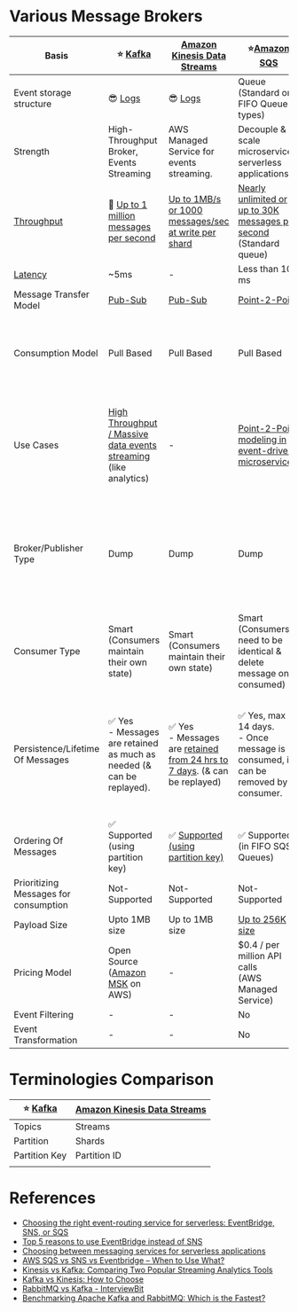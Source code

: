 
# Various Message Brokers

| Basis                                                                | :star: [Kafka](Kafka/Readme.md)                                                                                                                               | [Amazon Kinesis Data Streams](../../2_AWSComponents/10_BigDataComponents/StreamProcessing/AmazonKinesis/Readme.md)                                                 | :star:[Amazon SQS](../../2_AWSComponents/5_MessageBrokerServices/AmazonSQS.md)                                                                                             | [Amazon SNS](../../2_AWSComponents/5_MessageBrokerServices/AmazonSNS.md)                                                                                 | [Amazon EventBridge](../../2_AWSComponents/5_MessageBrokerServices/AmazonEventBridge.md)                                 | [RabbitMQ](RabbitMQ.md)                                                                                                            |
|----------------------------------------------------------------------|---------------------------------------------------------------------------------------------------------------------------------------------------------------|--------------------------------------------------------------------------------------------------------------------------------------------------------------------|----------------------------------------------------------------------------------------------------------------------------------------------------------------------------|----------------------------------------------------------------------------------------------------------------------------------------------------------|--------------------------------------------------------------------------------------------------------------------------|------------------------------------------------------------------------------------------------------------------------------------|
| Event storage structure                                              | :sunglasses: [Logs](../0_SystemGlossaries/Database/AppendOnlyDataStructure.md)                                                                                | :sunglasses: [Logs](../0_SystemGlossaries/Database/AppendOnlyDataStructure.md)                                                                                     | Queue <br/>(Standard or FIFO Queue types)                                                                                                                                  | Topic                                                                                                                                                    | Event Bus                                                                                                                | Queue                                                                                                                              |
| Strength                                                             | High-Throughput Broker, Events Streaming                                                                                                                      | AWS Managed Service for events streaming.                                                                                                                          | Decouple & scale microservices, serverless applications                                                                                                                    | Push-Notification-Based-Broker                                                                                                                           | Rule-Based-Targeting-Broker                                                                                              | Low-Latency MQ                                                                                                                     |
| [Throughput](../0_SystemGlossaries/Scalability/LatencyThroughput.md) | :rocket: [Up to 1 million messages per second](https://engineering.linkedin.com/kafka/benchmarking-apache-kafka-2-million-writes-second-three-cheap-machines) | [Up to 1MB/s or 1000 messages/sec at write per shard](https://docs.aws.amazon.com/streams/latest/dev/key-concepts.html)                                            | [Nearly unlimited or up to 30K messages per second](https://docs.aws.amazon.com/AWSSimpleQueueService/latest/SQSDeveloperGuide/quotas-messages.html) <br/>(Standard queue) | [Up to 30K messages per second](https://docs.aws.amazon.com/general/latest/gr/sns.html) <br/>(Standard topic)                                            | [Up to 10K messages per second](https://docs.aws.amazon.com/eventbridge/latest/userguide/eb-quota.html)                  | [Up to 10K messages per second](https://blog.rabbitmq.com/posts/2012/04/rabbitmq-performance-measurements-part-2)                  |
| [Latency](../0_SystemGlossaries/Scalability/LatencyThroughput.md)    | ~5ms                                                                                                                                                          | -                                                                                                                                                                  | Less than 100 ms                                                                                                                                                           | b/w 100 ms to 200 ms                                                                                                                                     | Greater than 200ms                                                                                                       | ~1ms                                                                                                                               |
| Message Transfer Model                                               | [Pub-Sub](../0_SystemGlossaries/MessageBrokers/MethodsOfMessageTransfer.md#publisher-subscriber-model-pubsub)                                                 | [Pub-Sub](../0_SystemGlossaries/MessageBrokers/MethodsOfMessageTransfer.md#publisher-subscriber-model-pubsub)                                                      | [Point-2-Point](../0_SystemGlossaries/MessageBrokers/MethodsOfMessageTransfer.md#point-to-point-model-message-queuing)                                                     | [Pub-Sub](../0_SystemGlossaries/MessageBrokers/MethodsOfMessageTransfer.md#publisher-subscriber-model-pubsub)                                            | [Pub-Sub](../0_SystemGlossaries/MessageBrokers/MethodsOfMessageTransfer.md#publisher-subscriber-model-pubsub)            | [Point-2-Point](../0_SystemGlossaries/MessageBrokers/MethodsOfMessageTransfer.md#point-to-point-model-message-queuing)             |
| Consumption Model                                                    | Pull Based                                                                                                                                                    | Pull Based                                                                                                                                                         | Pull Based                                                                                                                                                                 | Push Based, Upto 100K topics, 10 million subscribers per topic                                                                                           | Push Based, Upto 100 event buses, 300 rules per event bus, 5 targets per rule                                            | Push Based                                                                                                                         |
| Use Cases                                                            | [High Throughput / Massive data events streaming](../0_SystemGlossaries/Scalability/LatencyThroughput.md) (like analytics)                                    | -                                                                                                                                                                  | [Point-2-Point modeling in event-driven microservices](../0_SystemGlossaries/MessageBrokers/EventDrivenArchitecture.md).                                                   | Notification (Email/Push) to person, Pub-Sub modeling for [event-driven microservices](../0_SystemGlossaries/MessageBrokers/EventDrivenArchitecture.md). | [Rule based targeting in Event-driven microservices](../0_SystemGlossaries/MessageBrokers/EventDrivenArchitecture.md)    | Low-latency use cases when message guarantee is needed or some consistent behaviour (like order workflow, failed orders etc.)      |
| Broker/Publisher Type                                                | Dump                                                                                                                                                          | Dump                                                                                                                                                               | Dump                                                                                                                                                                       | Smart                                                                                                                                                    | Smart                                                                                                                    | Smart <br/>(Consistent transmission of messages to consumers at about the same speed as the broker monitors the consumer's status) |
| Consumer Type                                                        | Smart <br/>(Consumers maintain their own state)                                                                                                               | Smart <br/>(Consumers maintain their own state)                                                                                                                    | Smart <br/>(Consumers need to be identical & delete message once consumed)                                                                                                 | Dump <br/>(Consumers might be processing messages in the different way)                                                                                  | Dump<br/>(Consumers might be processing messages in the different way)                                                   | Dumb                                                                                                                               |
| Persistence/Lifetime Of Messages                                     | :white_check_mark: Yes <br/>- Messages are retained as much as needed (& can be replayed).                                                                    | :white_check_mark: Yes <br/>- Messages are [retained from 24 hrs to 7 days](https://docs.aws.amazon.com/streams/latest/dev/key-concepts.html). (& can be replayed) | :white_check_mark: Yes, max 14 days. <br>- Once message is consumed, it can be removed by consumer.                                                                        | No <br> - When an SNS Topic receives an event notification, it would be instantly broadcasted to all Subscribers.                                        | No <br/>- But events can be archived, to replay later.                                                                   | No <br/>- Once message is consumed and acknowledgement is sent, it would be removed from RabbitMQ message queue.                   |
| Ordering Of Messages                                                 | :white_check_mark: Supported <br/>(using partition key)                                                                                                       | :white_check_mark: [Supported (using partition key)](https://docs.aws.amazon.com/streams/latest/dev/key-concepts.html)                                             | :white_check_mark: Supported (in FIFO SQS Queues)                                                                                                                          | :white_check_mark: Supported (in FIFO SNS Topics)                                                                                                        | Not-Supported                                                                                                            | Not-Supported                                                                                                                      |
| Prioritizing Messages for consumption                                | Not-Supported                                                                                                                                                 | Not-Supported                                                                                                                                                      | Not-Supported                                                                                                                                                              | Not-Supported                                                                                                                                            | Not-Supported                                                                                                            | :white_check_mark: Supported                                                                                                       |
| Payload Size                                                         | Upto 1MB size                                                                                                                                                 | Up to 1MB size                                                                                                                                                     | [Up to 256K size](https://docs.aws.amazon.com/general/latest/gr/sqs-service.html)                                                                                          | [Up to 256K size](https://aws.amazon.com/blogs/compute/choosing-between-messaging-services-for-serverless-applications/)                                 | [Up to 256K size](https://aws.amazon.com/blogs/compute/choosing-between-messaging-services-for-serverless-applications/) | No constraints                                                                                                                     |
| Pricing Model                                                        | Open Source <br/>([Amazon MSK](../../2_AWSComponents/5_MessageBrokerServices/AmazonMSK.md) on AWS)                                                            | -                                                                                                                                                                  | $0.4 / per million API calls <br/>(AWS Managed Service)                                                                                                                    | $0.5 / per million API calls <br/>(AWS Managed Service)                                                                                                  | $1 / per million API calls <br/>(AWS Managed Service)                                                                    | Open Source <br/>([Amazon MQ](../../2_AWSComponents/5_MessageBrokerServices/AmazonMQ.md) on AWS)                                   |
| Event Filtering                                                      | -                                                                                                                                                             | -                                                                                                                                                                  | No                                                                                                                                                                         | :white_check_mark: Yes                                                                                                                                   | :white_check_mark: Yes                                                                                                   | -                                                                                                                                  |
| Event Transformation                                                 | -                                                                                                                                                             | -                                                                                                                                                                  | No                                                                                                                                                                         | No                                                                                                                                                       | :white_check_mark: Yes                                                                                                   | -                                                                                                                                  |

# Terminologies Comparison

| :star: [Kafka](Kafka/Readme.md) | [Amazon Kinesis Data Streams](../../2_AWSComponents/10_BigDataComponents/StreamProcessing/AmazonKinesis/Readme.md) |
|---------------------------------|--------------------------------------------------------------------------------------------------------------------|
| Topics                          | Streams                                                                                                            |
| Partition                       | Shards                                                                                                             |
| Partition Key                   | Partition ID                                                                                                       |
|                                 |                                                                                                                    |


# References
- [Choosing the right event-routing service for serverless: EventBridge, SNS, or SQS](https://lumigo.io/blog/choosing-the-right-event-routing-on-aws-eventbridge-sns-or-sqs/)
- [Top 5 reasons to use EventBridge instead of SNS](https://lumigo.io/blog/5-reasons-why-you-should-use-eventbridge-instead-of-sns/)
- [Choosing between messaging services for serverless applications](https://aws.amazon.com/blogs/compute/choosing-between-messaging-services-for-serverless-applications/)
- [AWS SQS vs SNS vs Eventbridge – When to Use What?](https://beabetterdev.com/2021/09/10/aws-sqs-vs-sns-vs-eventbridge/)
- [Kinesis vs Kafka: Comparing Two Popular Streaming Analytics Tools](https://www.spec-india.com/blog/kinesis-vs-kafka)
- [Kafka vs Kinesis: How to Choose](https://rockset.com/blog/kafka-vs-kinesis-choosing-the-best-data-streaming-solution/)
- [RabbitMQ vs Kafka - InterviewBit](https://www.interviewbit.com/blog/rabbitmq-vs-kafka/)
- [Benchmarking Apache Kafka and RabbitMQ: Which is the Fastest?](https://www.confluent.io/blog/kafka-fastest-messaging-system/)